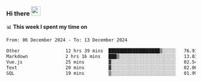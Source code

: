 ### Hi there <a href="https://www.gautamkrishnar.com/"><img src="https://media.giphy.com/media/hvRJCLFzcasrR4ia7z/giphy.gif" width="25px"></a>

📊 **This week I spent my time on**

<!--START_SECTION:waka-->

```txt
From: 06 December 2024 - To: 13 December 2024

Other                 12 hrs 39 mins  ███████████████████▒░░░░░   76.91 %
Markdown              2 hrs 16 mins   ███▒░░░░░░░░░░░░░░░░░░░░░   13.83 %
Vue.js                25 mins         ▓░░░░░░░░░░░░░░░░░░░░░░░░   02.54 %
Text                  20 mins         ▓░░░░░░░░░░░░░░░░░░░░░░░░   02.06 %
SQL                   19 mins         ▒░░░░░░░░░░░░░░░░░░░░░░░░   01.99 %
```

<!--END_SECTION:waka-->
